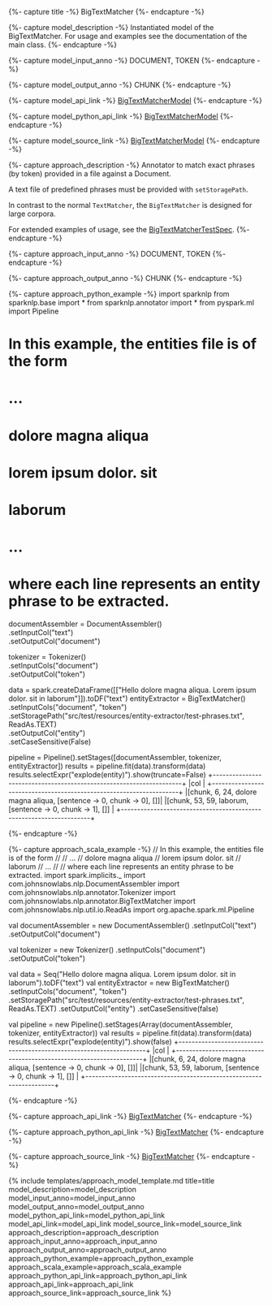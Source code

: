 {%- capture title -%}
BigTextMatcher
{%- endcapture -%}

{%- capture model_description -%}
Instantiated model of the BigTextMatcher.
For usage and examples see the documentation of the main class.
{%- endcapture -%}

{%- capture model_input_anno -%}
DOCUMENT, TOKEN
{%- endcapture -%}

{%- capture model_output_anno -%}
CHUNK
{%- endcapture -%}

{%- capture model_api_link -%}
[BigTextMatcherModel](https://nlp.johnsnowlabs.com/api/com/johnsnowlabs/nlp/annotators/btm/BigTextMatcherModel)
{%- endcapture -%}

{%- capture model_python_api_link -%}
[BigTextMatcherModel](/api/python/reference/autosummary/sparknlp/annotator/matcher/big_text_matcher/index.html#sparknlp.annotator.matcher.big_text_matcher.BigTextMatcherModel)
{%- endcapture -%}

{%- capture model_source_link -%}
[BigTextMatcherModel](https://github.com/JohnSnowLabs/spark-nlp/tree/master/src/main/scala/com/johnsnowlabs/nlp/annotators/btm/BigTextMatcherModel.scala)
{%- endcapture -%}

{%- capture approach_description -%}
Annotator to match exact phrases (by token) provided in a file against a Document.

A text file of predefined phrases must be provided with `setStoragePath`.


In contrast to the normal `TextMatcher`, the `BigTextMatcher` is designed for large corpora.

For extended examples of usage, see the [BigTextMatcherTestSpec](https://github.com/JohnSnowLabs/spark-nlp/blob/master/src/test/scala/com/johnsnowlabs/nlp/annotators/btm/BigTextMatcherTestSpec.scala).
{%- endcapture -%}

{%- capture approach_input_anno -%}
DOCUMENT, TOKEN
{%- endcapture -%}

{%- capture approach_output_anno -%}
CHUNK
{%- endcapture -%}

{%- capture approach_python_example -%}
import sparknlp
from sparknlp.base import *
from sparknlp.annotator import *
from pyspark.ml import Pipeline
# In this example, the entities file is of the form
#
# ...
# dolore magna aliqua
# lorem ipsum dolor. sit
# laborum
# ...
#
# where each line represents an entity phrase to be extracted.

documentAssembler = DocumentAssembler() \
    .setInputCol("text") \
    .setOutputCol("document")

tokenizer = Tokenizer() \
    .setInputCols("document") \
    .setOutputCol("token")

data = spark.createDataFrame([["Hello dolore magna aliqua. Lorem ipsum dolor. sit in laborum"]]).toDF("text")
entityExtractor = BigTextMatcher() \
    .setInputCols("document", "token") \
    .setStoragePath("src/test/resources/entity-extractor/test-phrases.txt", ReadAs.TEXT) \
    .setOutputCol("entity") \
    .setCaseSensitive(False)

pipeline = Pipeline().setStages([documentAssembler, tokenizer, entityExtractor])
results = pipeline.fit(data).transform(data)
results.selectExpr("explode(entity)").show(truncate=False)
+--------------------------------------------------------------------+
|col                                                                 |
+--------------------------------------------------------------------+
|[chunk, 6, 24, dolore magna aliqua, [sentence -> 0, chunk -> 0], []]|
|[chunk, 53, 59, laborum, [sentence -> 0, chunk -> 1], []]           |
+--------------------------------------------------------------------+

{%- endcapture -%}

{%- capture approach_scala_example -%}
// In this example, the entities file is of the form
//
// ...
// dolore magna aliqua
// lorem ipsum dolor. sit
// laborum
// ...
//
// where each line represents an entity phrase to be extracted.
import spark.implicits._
import com.johnsnowlabs.nlp.DocumentAssembler
import com.johnsnowlabs.nlp.annotator.Tokenizer
import com.johnsnowlabs.nlp.annotator.BigTextMatcher
import com.johnsnowlabs.nlp.util.io.ReadAs
import org.apache.spark.ml.Pipeline

val documentAssembler = new DocumentAssembler()
  .setInputCol("text")
  .setOutputCol("document")

val tokenizer = new Tokenizer()
  .setInputCols("document")
  .setOutputCol("token")

val data = Seq("Hello dolore magna aliqua. Lorem ipsum dolor. sit in laborum").toDF("text")
val entityExtractor = new BigTextMatcher()
  .setInputCols("document", "token")
  .setStoragePath("src/test/resources/entity-extractor/test-phrases.txt", ReadAs.TEXT)
  .setOutputCol("entity")
  .setCaseSensitive(false)

val pipeline = new Pipeline().setStages(Array(documentAssembler, tokenizer, entityExtractor))
val results = pipeline.fit(data).transform(data)
results.selectExpr("explode(entity)").show(false)
+--------------------------------------------------------------------+
|col                                                                 |
+--------------------------------------------------------------------+
|[chunk, 6, 24, dolore magna aliqua, [sentence -> 0, chunk -> 0], []]|
|[chunk, 53, 59, laborum, [sentence -> 0, chunk -> 1], []]           |
+--------------------------------------------------------------------+

{%- endcapture -%}

{%- capture approach_api_link -%}
[BigTextMatcher](https://nlp.johnsnowlabs.com/api/com/johnsnowlabs/nlp/annotators/btm/BigTextMatcher)
{%- endcapture -%}

{%- capture approach_python_api_link -%}
[BigTextMatcher](/api/python/reference/autosummary/sparknlp/annotator/matcher/big_text_matcher/index.html#sparknlp.annotator.matcher.big_text_matcher.BigTextMatcher)
{%- endcapture -%}

{%- capture approach_source_link -%}
[BigTextMatcher](https://github.com/JohnSnowLabs/spark-nlp/tree/master/src/main/scala/com/johnsnowlabs/nlp/annotators/btm/BigTextMatcher.scala)
{%- endcapture -%}


{% include templates/approach_model_template.md
title=title
model_description=model_description
model_input_anno=model_input_anno
model_output_anno=model_output_anno
model_python_api_link=model_python_api_link
model_api_link=model_api_link
model_source_link=model_source_link
approach_description=approach_description
approach_input_anno=approach_input_anno
approach_output_anno=approach_output_anno
approach_python_example=approach_python_example
approach_scala_example=approach_scala_example
approach_python_api_link=approach_python_api_link
approach_api_link=approach_api_link
approach_source_link=approach_source_link
%}
